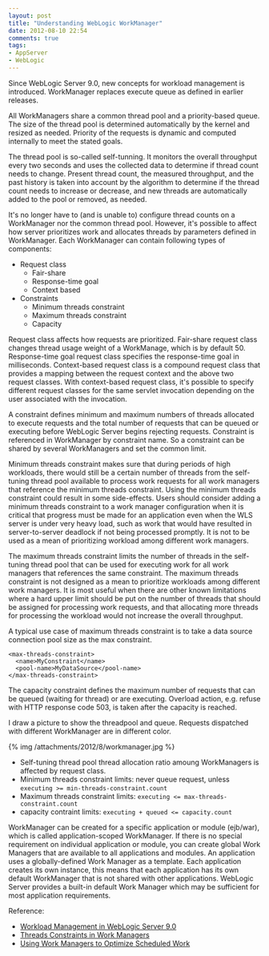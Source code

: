 ```yaml
---
layout: post
title: "Understanding WebLogic WorkManager"
date: 2012-08-10 22:54
comments: true
tags:
- AppServer
- WebLogic
---
```

Since WebLogic Server 9.0, new concepts for workload management is introduced. WorkManager replaces execute queue as defined in earlier releases.

All WorkManagers share a common thread pool and a priority-based queue. The size of the thread pool is determined automatically by the kernel and resized as needed.  Priority of the requests is dynamic and computed internally to meet the stated goals. 

The thread pool is so-called self-tunning. It monitors the overall throughput every two seconds and uses the collected data to determine if thread count needs to change. Present thread count, the measured throughput, and the past history is taken into account by the algorithm to determine if the thread count needs to increase or decrease, and new threads are automatically added to the pool or removed, as needed.

It's no longer have to (and is unable to) configure thread counts on a WorkManager nor the common thread pool. However, it's possible to affect how server prioritizes work and allocates threads by parameters defined in WorkManager. Each WorkManager can contain following types of components:

+ Request class 
    - Fair-share
    - Response-time goal
    - Context based
+ Constraints
    - Minimum threads constraint
    - Maximum threads constraint
    - Capacity

Request class affects how requests are prioritized. Fair-share request class changes thread usage weight of a WorkManage, which is by default 50. Response-time goal request class specifies the response-time goal in milliseconds. Context-based request class is a compound request class that provides a mapping between the request context and the above two request classes. With context-based request class, it's possible to specify different request classes for the same servlet invocation depending on the user associated with the invocation.

A constraint defines minimum and maximum numbers of threads allocated to execute requests and the total number of requests that can be queued or executing before WebLogic Server begins rejecting requests. Constraint is referenced in WorkManager by constraint name. So a constraint can be shared by several WorkManagers and set the common limit.

Minimum threads constraint makes sure that during periods of high workloads, there would still be a certain number of threads from the self-tuning thread pool available to process work requests for all work managers that reference the minimum threads constraint. Using the minimum threads constraint could result in some side-effects. Users should consider adding a minimum threads constraint to a work manager configuration when it is critical that progress must be made for an application even when the WLS server is under very heavy load, such as work that would have resulted in server-to-server deadlock if not being processed promptly. It is not to be used as a mean of prioritizing workload among different work managers. 

The maximum threads constraint limits the number of threads in the self-tuning thread pool that can be used for executing work for all work managers that references the same constraint. The maximum threads constraint is not designed as a mean to prioritize workloads among different work managers. It is most useful when there are other known limitations where a hard upper limit should be put on the number of threads that should be assigned for processing work requests, and that allocating more threads for processing the workload would not increase the overall throughput.

A typical use case of maximum threads constraint is to take a data source connection pool size as the max constraint.

    <max-threads-constraint>
      <name>MyConstraint</name>
      <pool-name>MyDataSource</pool-name>
    </max-threads-constraint>

The capacity constraint defines the maximum number of requests that can be queued (waiting for thread) or are executing. Overload action, e.g. refuse with HTTP response code 503, is taken after the capacity is reached. 

I draw a picture to show the threadpool and queue. Requests dispatched with different WorkManager are in different color.

{% img /attachments/2012/8/workmanager.jpg %}

- Self-tuning thread pool thread allocation ratio amoung WorkManagers is affected by request class. 
- Minimum threads constraint limits: never queue request, unless `executing >= min-threads-constraint.count`
- Maximum threads constraint limits: `executing <= max-threads-constraint.count`
- capacity contraint limits: `executing + queued <= capacity.count`

WorkManager can be created for a specific application or module (ejb/war), which is called application-scoped WorkManager. If there is no special requirement on individual application or module, you can create global Work Managers that are available to all applications and modules. An application uses a globally-defined Work Manager as a template. Each application creates its own instance, this means that each application has its own default WorkManager that is not shared with other applications. WebLogic Server provides a built-in default Work Manager which may be sufficient for most application requirements.

Reference:

- [Workload Management in WebLogic Server 9.0](http://www.oracle.com/technetwork/articles/entarch/workload-management-088692.html)
- [Threads Constraints in Work Managers](https://blogs.oracle.com/WebLogicServer/entry/threads_constraints_in_work_ma)
- [Using Work Managers to Optimize Scheduled Work](http://docs.oracle.com/cd/E15051_01/wls/docs103/config_wls/self_tuned.html)
